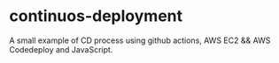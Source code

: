 # continuos-deployment
A small example of CD process using github actions, AWS EC2 && AWS Codedeploy and JavaScript.
